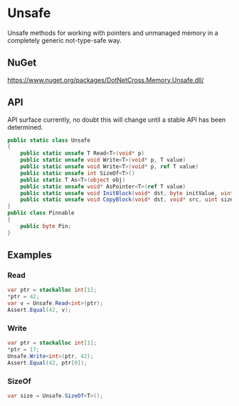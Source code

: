 # Unsafe
Unsafe methods for working with pointers and unmanaged memory in a completely generic not-type-safe way.

## NuGet
https://www.nuget.org/packages/DotNetCross.Memory.Unsafe.dll/

## API
API surface currently, no doubt this will change until a stable API has been determined.
```csharp
public static class Unsafe
{
    public static unsafe T Read<T>(void* p)
    public static unsafe void Write<T>(void* p, T value)
    public static unsafe void Write<T>(void* p, ref T value)
    public static unsafe int SizeOf<T>()
    public static T As<T>(object obj)
    public static unsafe void* AsPointer<T>(ref T value)
    public static unsafe void InitBlock(void* dst, byte initValue, uint size)
    public static unsafe void CopyBlock(void* dst, void* src, uint size)
}
public class Pinnable
{
    public byte Pin;
}
```

## Examples
### Read
```csharp
var ptr = stackalloc int[1];
*ptr = 42;
var v = Unsafe.Read<int>(ptr);
Assert.Equal(42, v);
```

### Write
```csharp
var ptr = stackalloc int[1];
*ptr = 17;
Unsafe.Write<int>(ptr, 42);
Assert.Equal(42, ptr[0]);
```

### SizeOf
```csharp
var size = Unsafe.SizeOf<T>();
```
